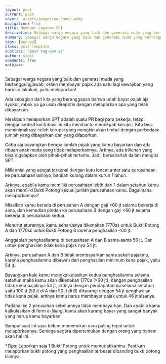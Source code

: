 ```yaml
---
layout: post
current: post
cover:  assets/images/no-cover.webp
navigation: True
title: Membuat Laporan SPT
description: Sebagai warga negara yang baik dan generasi muda yang bertanggungjawab, selain membayar pajak ada satu lagi kewajiban yang harus dilakukan, yaitu melaporkan!
summary: Sebagai warga negara yang baik dan generasi muda yang bertanggungjawab, selain membayar pajak ada satu lagi kewajiban yang harus dilakukan, yaitu melaporkan!
tags: [gen-yz]
class: post-template
subclass: 'post tag-gen-yz'
author: sigit
comments: true
mathjax:
---
```


Sebagai warga negara yang baik dan generasi muda yang bertanggungjawab, selain membayar pajak ada satu lagi kewajiban yang harus dilakukan, yaitu melaporkan!

Ada sebagian dari kita yang beranggapan bahwa udah bayar pajak aja syukur, mbok ya ga usah direpotin dengan melaporkan apa yang telah dibayarkan.

Meskipun melaporkan SPT adalah suatu PR bagi para pekerja, tetapi dengan sedikit kontribusi ini kita membantu mencegah korupsi. Kita bisa meminimalisasi celah korupsi yang mungkin akan timbul dengan perbedaan jumlah yang dibayarkan dan yang dilaporkan.

Coba aja bayangkan berapa jumlah pajak yang kamu bayarkan dan ada ribuan anak muda yang tidak melaporkannya. Artinya, ada triliunan yang bisa digelapkan oleh pihak-pihak tertentu. Jadi, bersabarlah dalam mengisi SPT.

Millennial yang sangat terkenal dengan kutu loncat antar satu perusahaan ke perusahaan lainnya, bahkan kurang dalam kurun 1 tahun.

Artinya, apabila kamu memiliki perusahaan lebih dari 1 dalam setahun kamu akan memiliki Bukti Potong sesuai jumlah perusahaan kamu. Bagaimana melaporkannya?

Misalkan kamu berada di perusahan A dengan gaji <60 jt selama bekerja di sana, dan kemudian pindah ke perusahaan B dengan gaji <60 jt selama bekerja di perusahaan kedua.

Menurut aturannya, kamu seharusnya dikenakan 1770ss untuk Bukti Potong A dan 1770ss untuk Bukti Potong B karena penghasilan <60 jt.

Anggaplah penghasilanmu di perusahaan A dan B sama-sama 50 jt. Dan untuk penghasilan tidak kena pajak nya 54 jt.

Artinya, perusahaan A dan B tidak membayarkan sama sekali pajakmu, karena penghasilanmu dibawah dari penghasilan minimum kena pajak, yaitu 54 jt.

Bayangkan kalo kamu mengkalkulasikan kedua penghasilanmu selama setahun maka kamu akan dikenakan 1770s (>60 jt), dengan penghasilan tidak kena pajaknya 54 jt, artinya dengan pendapatanmu selama setahun yaitu 100 jt (50 jt di A dan 50 jt di B) dikurangi dengan 54 jt penghasilan tidak kena pajak, artinya kamu harus membayar pajak untuk 46 jt sisanya.

Padahal ke 2 perusahan sebelumnya tidak membayarkan. Dan apabila kamu kalkulasikan di form *e-filling*, kamu akan kurang bayar yang sangat banyak yang harus kamu bayarkan.

Sampai saat ini saya belum menemukan cara paling tepat untuk melaporkannya. Semoga segera dipertemukan dengan orang yang paham akan hal ini.

**Tips*: Laporkan saja 1 Bukti Potong untuk memudahkanmu. Pastikan melaporkan bukti potong yang penghasilan terbesar dibanding bukti potong lainnya.
